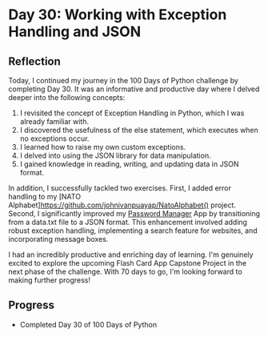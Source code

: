 # Day 30: Working with Exception Handling and JSON

## Reflection  
  Today, I continued my journey in the 100 Days of Python challenge by completing Day 30. It was an informative and productive day where I delved deeper into the following concepts:

  1. I revisited the concept of Exception Handling in Python, which I was already familiar with.
  2. I discovered the usefulness of the else statement, which executes when no exceptions occur.
  3. I learned how to raise my own custom exceptions.
  4. I delved into using the JSON library for data manipulation.
  5. I gained knowledge in reading, writing, and updating data in JSON format.
  
  In addition, I successfully tackled two exercises. First, I added error handling to my [NATO Alphabet]https://github.com/johnivanpuayap/NatoAlphabet() project. Second, I significantly improved my [Password Manager](https://github.com/johnivanpuayap/PasswordManager) App by transitioning from a data.txt file to a JSON format. This enhancement involved adding robust exception handling, implementing a search feature for websites, and incorporating message boxes.

  I had an incredibly productive and enriching day of learning. I'm genuinely excited to explore the upcoming Flash Card App Capstone Project in the next phase of the challenge. With 70 days to go, I'm looking forward to making further progress!
## Progress
 - Completed Day 30 of 100 Days of Python
